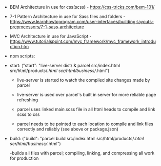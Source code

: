 - BEM Architecture in use for css(scss)  -  https://css-tricks.com/bem-101/

- 7-1 Pattern Architecture in use for Sass files and folders  -  https://www.learnhowtoprogram.com/user-interfaces/building-layouts-preprocessors/7-1-sass-architecture

- MVC Architecture in use for JavaScript  -    https://www.tutorialspoint.com/mvc_framework/mvc_framework_introduction.htm

- npm scripts:

- start: ("start": "live-server dist/ & parcel src/index.html src/html/products/_.html scr/html/business/_.html")

    - live-server is started to watch the compiled site changes made by parcel
    - live-server is used over parcel's built in server for more reliable page refreshing

    - parcel uses linked main.scss file in all html heads to compile and link scss to css
    - parcel needs to be pointed to each location to compile and link files correctly and reliably (see above or package.json)

- build: ("build": "parcel build src/index.html src/html/products/*.html scr/html/business/*.html")

    -builds all files with parcel; compiling, linking, and compressing all work for production
